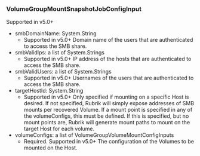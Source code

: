 ### VolumeGroupMountSnapshotJobConfigInput
Supported in v5.0+

- smbDomainName: System.String
  - Supported in v5.0+
      Domain name of the users that are authenticated to access the SMB share.
- smbValidIps: a list of System.Strings
  - Supported in v5.0+
      IP address of the hosts that are authenticated to access the SMB share.
- smbValidUsers: a list of System.Strings
  - Supported in v5.0+
      Usernames of the users that are authenticated to access the SMB share.
- targetHostId: System.String
  - Supported in v5.0+
      Only specified if mounting on a specific Host is desired. If not specified, Rubrik will simply expose addresses of SMB mounts per recovered Volume. If a mount point is specified in any of the volumeConfigs, this must be defined. If this is specified, but no mount points are, Rubrik will generate mount paths to mount on the target Host for each volume.
- volumeConfigs: a list of VolumeGroupVolumeMountConfigInputs
  - Required. Supported in v5.0+
      The configuration of the Volumes to be mounted on the Host.
